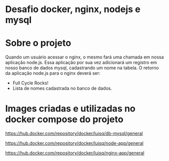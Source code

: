 # Desafio docker, nginx, nodejs e mysql

# Sobre o projeto
  
Quando um usuário acessar o nginx, o mesmo fará uma chamada em nossa aplicação node.js. 
Essa aplicação por sua vez adicionará um registro em nosso banco de dados mysql, cadastrando um nome na tabela.
O retorno da aplicação node.js para o nginx deverá ser:
- Full Cycle Rocks!
- Lista de nomes cadastrada no banco de dados.

# Images criadas e utilizadas no docker compose do projeto
  
   https://hub.docker.com/repository/docker/luisq/db-mysql/general

   https://hub.docker.com/repository/docker/luisq/node-app/general

   https://hub.docker.com/repository/docker/luisq/nginx-app/general
  


